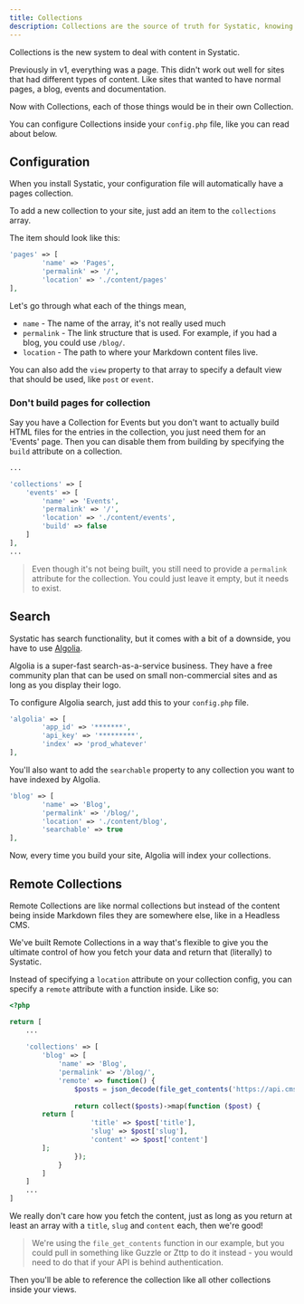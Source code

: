 ```yaml
---
title: Collections
description: Collections are the source of truth for Systatic, knowing how they work will help you along the way.
---
```


Collections is the new system to deal with content in Systatic.

Previously in v1, everything was a page. This didn't work out well for sites that had different types of content. Like sites that wanted to have normal pages, a blog, events and documentation.

Now with Collections, each of those things would be in their own Collection.

You can configure Collections inside your `config.php` file, like you can read about below.

## Configuration
When you install Systatic, your configuration file will automatically have a pages collection.

To add a new collection to your site, just add an item to the `collections` array.

The item should look like this:

```php
'pages' => [
		'name' => 'Pages',
		'permalink' => '/',
		'location' => './content/pages'
],
```

Let's go through what each of the things mean,
* `name` - The name of the array, it's not really used much
* `permalink` - The link structure that is used. For example, if you had a blog, you could use `/blog/`.
* `location` - The path to where your Markdown content files live.

You can also add the `view` property to that array to specify a default view that should be used, like `post` or `event`.

### Don't build pages for collection

Say you have a Collection for Events but you don't want to actually build HTML files for the entries in the collection, you just need them for an 'Events' page. Then you can disable them from building by specifying the `build` attribute on a collection.

```php
...

'collections' => [
    'events' => [
        'name' => 'Events',
        'permalink' => '/',
        'location' => './content/events',
        'build' => false
    ]
],
...
```

> Even though it's not being built, you still need to provide a `permalink` attribute for the collection. You could just leave it empty, but it needs to exist.

## Search
Systatic has search functionality, but it comes with a bit of a downside, you have to use [Algolia](https://www.algolia.com/). 

Algolia is a super-fast search-as-a-service business. They have a free community plan that can be used on small non-commercial sites and as long as you display their logo.

To configure Algolia search, just add this to your `config.php` file.

```php
'algolia' => [
		'app_id' => '*******',
		'api_key' => '*********',
		'index' => 'prod_whatever'
],
```

You'll also want to add the `searchable` property to any collection you want to have indexed by Algolia.

```php
'blog' => [
		'name' => 'Blog',
		'permalink' => '/blog/',
		'location' => './content/blog',
		'searchable' => true
],
```

Now, every time you build your site, Algolia will index your collections.

<a name="remote"> </a> 

## Remote Collections
Remote Collections are like normal collections but instead of the content being inside Markdown files they are somewhere else, like in a Headless CMS.

We've built Remote Collections in a way that's flexible to give you the ultimate control of how you fetch your data and return that (literally) to Systatic.

Instead of specifying a `location` attribute on your collection config, you can specify a `remote` attribute with a function inside. Like so:

```php
<?php

return [
    ...
    
    'collections' => [
        'blog' => [
            'name' => 'Blog',
            'permalink' => '/blog/',
            'remote' => function() {
                $posts = json_decode(file_get_contents('https://api.cms.blog/api/posts'), true);
                
                return collect($posts)->map(function ($post) {
		return [
                    'title' => $post['title'],
                    'slug' => $post['slug'],
                    'content' => $post['content']
		];
                });
            }
        ]
    ]
    ...
]
```

We really don't care how you fetch the content, just as long as you return at least an array with a `title`, `slug` and `content` each, then we're good!

> We're using the `file_get_contents` function in our example, but you could pull in something like Guzzle or Zttp to do it instead - you would need to do that if your API is behind authentication.

Then you'll be able to reference the collection like all other collections inside your views.
